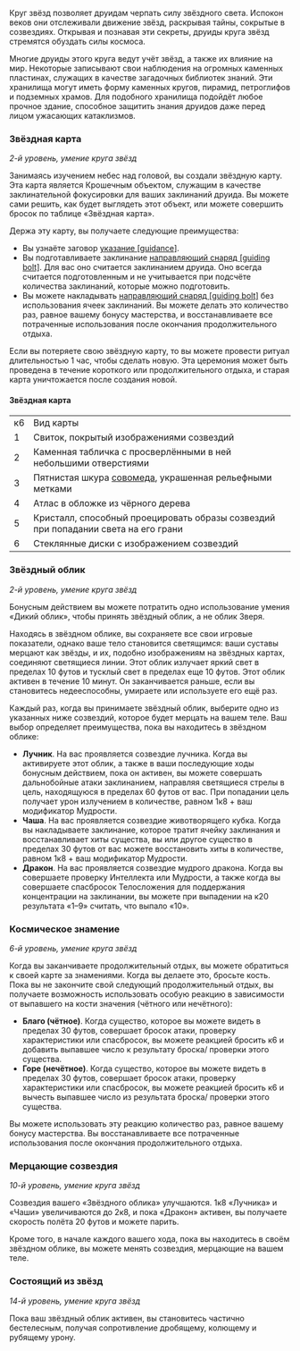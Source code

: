 Круг звёзд позволяет друидам черпать силу звёздного света. Испокон веков они отслеживали движение звёзд, раскрывая тайны, сокрытые в созвездиях. Открывая и познавая эти секреты, друиды круга звёзд стремятся обуздать силы космоса.

Многие друиды этого круга ведут учёт звёзд, а также их влияние на мир. Некоторые записывают свои наблюдения на огромных каменных пластинах, служащих в качестве загадочных библиотек знаний. Эти хранилища могут иметь форму каменных кругов, пирамид, петроглифов и подземных храмов. Для подобного хранилища подойдёт любое прочное здание, способное защитить знания друидов даже перед лицом ужасающих катаклизмов.

  

### Звёздная карта

_2-й уровень, умение круга звёзд_

Занимаясь изучением небес над головой, вы создали звёздную карту. Эта карта является Крошечным объектом, служащим в качестве заклинательной фокусировки для ваших заклинаний друида. Вы можете сами решить, как будет выглядеть этот объект, или можете совершить бросок по таблице «Звёздная карта».

Держа эту карту, вы получаете следующие преимущества:

- Вы узнаёте заговор [указание [guidance]](https://dnd.su/spells/105-guidance/).
- Вы подготавливаете заклинание [направляющий снаряд [guiding bolt]](https://dnd.su/spells/178-guiding_bolt/). Для вас оно считается заклинанием друида. Оно всегда считается подготовленным и не учитывается при подсчёте количества заклинаний, которые можно подготовить.
- Вы можете накладывать [направляющий снаряд [guiding bolt]](https://dnd.su/spells/178-guiding_bolt/) без использования ячеек заклинаний. Вы можете делать это количество раз, равное вашему бонусу мастерства, и восстанавливаете все потраченные использования после окончания продолжительного отдыха.

Если вы потеряете свою звёздную карту, то вы можете провести ритуал длительностью 1 час, чтобы сделать новую. Эта церемония может быть проведена в течение короткого или продолжительного отдыха, и старая карта уничтожается после создания новой.

#### Звёздная карта

|   |   |
|---|---|
|к6|Вид карты|
|1|Свиток, покрытый изображениями созвездий|
|2|Каменная табличка с просверлёнными в ней небольшими отверстиями|
|3|Пятнистая шкура [совомеда](https://dnd.su/bestiary/25-owlbear/), украшенная рельефными метками|
|4|Атлас в обложке из чёрного дерева|
|5|Кристалл, способный проецировать образы созвездий при попадании света на его грани|
|6|Стеклянные диски с изображением созвездий|

  

### Звёздный облик

_2-й уровень, умение круга звёзд_

Бонусным действием вы можете потратить одно использование умения «Дикий облик», чтобы принять звёздный облик, а не облик Зверя.

Находясь в звёздном облике, вы сохраняете все свои игровые показатели, однако ваше тело становится светящимся: ваши суставы мерцают как звёзды, и их, подобно изображениям на звёздных картах, соединяют светящиеся линии. Этот облик излучает яркий свет в пределах 10 футов и тусклый свет в пределах еще 10 футов. Этот облик активен в течение 10 минут. Он заканчивается раньше, если вы становитесь недееспособны, умираете или используете его ещё раз.

Каждый раз, когда вы принимаете звёздный облик, выберите одно из указанных ниже созвездий, которое будет мерцать на вашем теле. Ваш выбор определяет преимущества, пока вы находитесь в звёздном облике:

- **Лучник**. На вас проявляется созвездие лучника. Когда вы активируете этот облик, а также в ваши последующие ходы бонусным действием, пока он активен, вы можете совершать дальнобойные атаки заклинанием, направляя светящиеся стрелы в цель, находящуюся в пределах 60 футов от вас. При попадании цель получает урон излучением в количестве, равном 1к8 + ваш модификатор Мудрости.
- **Чаша**. На вас проявляется созвездие животворящего кубка. Когда вы накладываете заклинание, которое тратит ячейку заклинания и восстанавливает хиты существа, вы или другое существо в пределах 30 футов от вас можете восстановить хиты в количестве, равном 1к8 + ваш модификатор Мудрости.
- **Дракон**. На вас проявляется созвездие мудрого дракона. Когда вы совершаете проверку Интеллекта или Мудрости, а также когда вы совершаете спасбросок Телосложения для поддержания концентрации на заклинании, вы можете при выпадении на к20 результата «1–9» считать, что выпало «10».

  

### Космическое знамение

_6-й уровень, умение круга звёзд_

Когда вы заканчиваете продолжительный отдых, вы можете обратиться к своей карте за знамениями. Когда вы делаете это, бросьте кость. Пока вы не закончите свой следующий продолжительный отдых, вы получаете возможность использовать особую реакцию в зависимости от выпавшего на кости значения (чётного или нечётного):

- **Благо (чётное)**. Когда существо, которое вы можете видеть в пределах 30 футов, совершает бросок атаки, проверку характеристики или спасбросок, вы можете реакцией бросить к6 и добавить выпавшее число к результату броска/ проверки этого существа.
- **Горе (нечётное)**. Когда существо, которое вы можете видеть в пределах 30 футов, совершает бросок атаки, проверку характеристики или спасбросок, вы можете реакцией бросить к6 и вычесть выпавшее число из результата броска/ проверки этого существа.

Вы можете использовать эту реакцию количество раз, равное вашему бонусу мастерства. Вы восстанавливаете все потраченные использования после окончания продолжительного отдыха.

  

### Мерцающие созвездия

_10-й уровень, умение круга звёзд_

Созвездия вашего «Звёздного облика» улучшаются. 1к8 «Лучника» и «Чаши» увеличиваются до 2к8, и пока «Дракон» активен, вы получаете скорость полёта 20 футов и можете парить.

Кроме того, в начале каждого вашего хода, пока вы находитесь в своём звёздном облике, вы можете менять созвездия, мерцающие на вашем теле.

  

### Состоящий из звёзд

_14-й уровень, умение круга звёзд_

Пока ваш звёздный облик активен, вы становитесь частично бестелесным, получая сопротивление дробящему, колющему и рубящему урону.